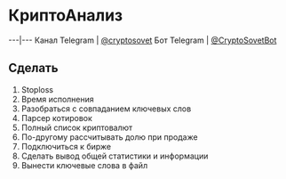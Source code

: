 # КриптоАнализ

---|---
Канал Telegram | [@cryptosovet](https://t.me/cryptosovet)
Бот Telegram | [@CryptoSovetBot](https://t.me/CryptoSovetBot)

Сделать
---
1. Stoploss
2. Время исполнения
3. Разобраться с совпаданием ключевых слов
4. Парсер котировок
5. Полный список криптовалют
6. По-другому рассчитывать долю при продаже
7. Подключиться к бирже
8. Сделать вывод общей статистики и информации
9. Вынести ключевые слова в файл
